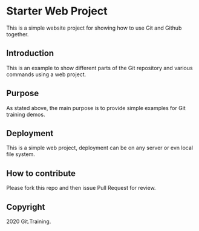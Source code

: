 # Starter Web Project

This is a simple website project for showing how to use Git and Github together.

## Introduction

This is an example to show different parts of the Git repository and various commands using a web project.

## Purpose

As stated above, the main purpose is to provide simple examples for Git training demos.

## Deployment

This is a simple web project, deployment can be on any server or evn local file system.

## How to contribute

Please fork this repo and then issue Pull Request for review.

## Copyright

2020 Git.Training.

